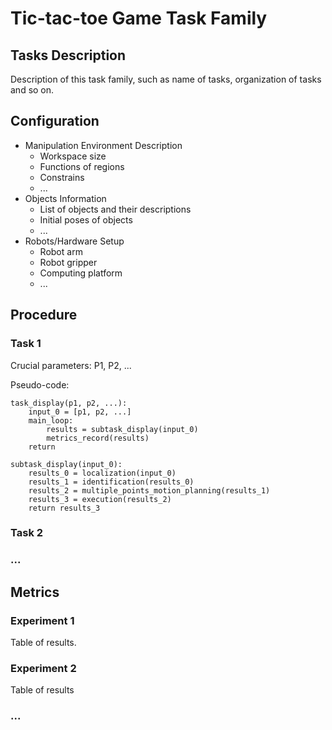 # Tic-tac-toe Game Task Family

## Tasks Description

Description of this task family, such as name of tasks, organization of tasks and so on.

## Configuration

- Manipulation Environment Description
  - Workspace size
  - Functions of regions
  - Constrains
  - ...
- Objects Information
  - List of objects and their descriptions
  - Initial poses of objects
  - ...
- Robots/Hardware Setup
  - Robot arm
  - Robot gripper
  - Computing platform
  - ...

## Procedure

### Task 1

Crucial parameters: P1, P2, ...

Pseudo-code:

```pseudocode
task_display(p1, p2, ...):
	input_0 = [p1, p2, ...]
	main_loop:
		results = subtask_display(input_0)
		metrics_record(results)
	return
	
subtask_display(input_0):
	results_0 = localization(input_0)
	results_1 = identification(results_0)
	results_2 = multiple_points_motion_planning(results_1)
	results_3 = execution(results_2)
	return results_3
```



### Task 2

### ...

## Metrics

### Experiment 1

Table of results.

### Experiment 2

Table of results

### ...


